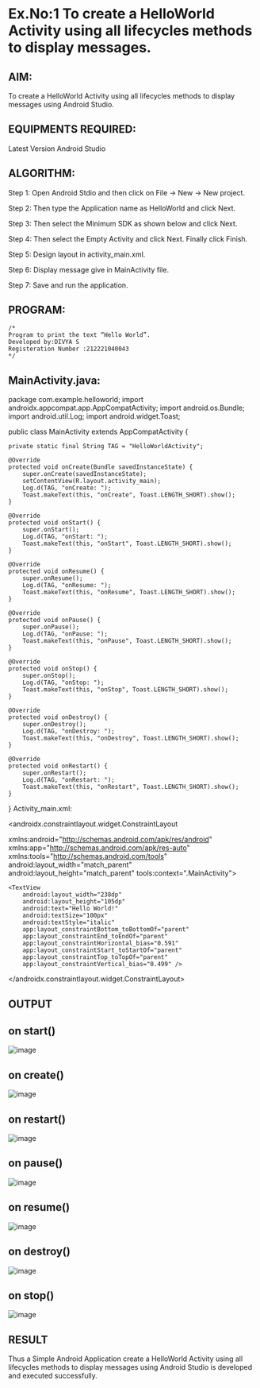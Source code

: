 # Ex.No:1 To create a HelloWorld Activity using all lifecycles methods to display messages.


## AIM:

To create a HelloWorld Activity using all lifecycles methods to display messages using Android Studio.

## EQUIPMENTS REQUIRED:

Latest Version Android Studio

## ALGORITHM:

Step 1: Open Android Stdio and then click on File -> New -> New project.

Step 2: Then type the Application name as HelloWorld and click Next. 

Step 3: Then select the Minimum SDK as shown below and click Next.

Step 4: Then select the Empty Activity and click Next. Finally click Finish.

Step 5: Design layout in activity_main.xml.

Step 6: Display message give in MainActivity file.

Step 7: Save and run the application.

## PROGRAM:
```
/*
Program to print the text “Hello World”.
Developed by:DIVYA S
Registeration Number :212221040043
*/
```
## MainActivity.java:
package com.example.helloworld;
import androidx.appcompat.app.AppCompatActivity;
import android.os.Bundle;
import android.util.Log;
import android.widget.Toast;

public class MainActivity extends AppCompatActivity {

    private static final String TAG = "HelloWorldActivity";

    @Override
    protected void onCreate(Bundle savedInstanceState) {
        super.onCreate(savedInstanceState);
        setContentView(R.layout.activity_main);
        Log.d(TAG, "onCreate: ");
        Toast.makeText(this, "onCreate", Toast.LENGTH_SHORT).show();
    }

    @Override
    protected void onStart() {
        super.onStart();
        Log.d(TAG, "onStart: ");
        Toast.makeText(this, "onStart", Toast.LENGTH_SHORT).show();
    }

    @Override
    protected void onResume() {
        super.onResume();
        Log.d(TAG, "onResume: ");
        Toast.makeText(this, "onResume", Toast.LENGTH_SHORT).show();
    }

    @Override
    protected void onPause() {
        super.onPause();
        Log.d(TAG, "onPause: ");
        Toast.makeText(this, "onPause", Toast.LENGTH_SHORT).show();
    }

    @Override
    protected void onStop() {
        super.onStop();
        Log.d(TAG, "onStop: ");
        Toast.makeText(this, "onStop", Toast.LENGTH_SHORT).show();
    }

    @Override
    protected void onDestroy() {
        super.onDestroy();
        Log.d(TAG, "onDestroy: ");
        Toast.makeText(this, "onDestroy", Toast.LENGTH_SHORT).show();
    }

    @Override
    protected void onRestart() {
        super.onRestart();
        Log.d(TAG, "onRestart: ");
        Toast.makeText(this, "onRestart", Toast.LENGTH_SHORT).show();
    }
}
Activity_main.xml:
<?xml version="1.0" encoding="utf-8"?>
<androidx.constraintlayout.widget.ConstraintLayout 

xmlns:android="http://schemas.android.com/apk/res/android"
    xmlns:app="http://schemas.android.com/apk/res-auto"
    xmlns:tools="http://schemas.android.com/tools"
    android:layout_width="match_parent"
    android:layout_height="match_parent"
    tools:context=".MainActivity">

    <TextView
        android:layout_width="238dp"
        android:layout_height="105dp"
        android:text="Hello World!"
        android:textSize="100px"
        android:textStyle="italic"
        app:layout_constraintBottom_toBottomOf="parent"
        app:layout_constraintEnd_toEndOf="parent"
        app:layout_constraintHorizontal_bias="0.591"
        app:layout_constraintStart_toStartOf="parent"
        app:layout_constraintTop_toTopOf="parent"
        app:layout_constraintVertical_bias="0.499" />

</androidx.constraintlayout.widget.ConstraintLayout>

## OUTPUT
## on start()
![image](https://github.com/D-I-V-Y-A-S/Mobile-Application-Development/assets/141506417/7a3d994b-2724-4309-8008-5abbd678f532)
## on create()
![image](https://github.com/D-I-V-Y-A-S/Mobile-Application-Development/assets/141506417/b5dc9cbf-c265-4c0d-bd99-4d79c83e7b73)
## on restart()
![image](https://github.com/D-I-V-Y-A-S/Mobile-Application-Development/assets/141506417/092219e6-c13d-4a9f-8985-200d8694698e)
## on pause()
![image](https://github.com/D-I-V-Y-A-S/Mobile-Application-Development/assets/141506417/63c07229-0f23-4f59-b255-8ea0a0ea51d9)
## on resume()
![image](https://github.com/D-I-V-Y-A-S/Mobile-Application-Development/assets/141506417/e9b2c8bf-c35a-4fef-b697-ac7dd5d45dc7)
## on destroy()
![image](https://github.com/D-I-V-Y-A-S/Mobile-Application-Development/assets/141506417/9697893e-0c9a-421a-913c-172208d2a87a)
## on stop()
![image](https://github.com/D-I-V-Y-A-S/Mobile-Application-Development/assets/141506417/25847831-ea27-4737-be23-a8c7c5e369db)
## RESULT
Thus a Simple Android Application create a HelloWorld Activity using all lifecycles methods to display messages using Android Studio is developed and executed successfully.
